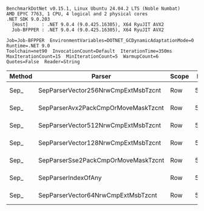 ```

BenchmarkDotNet v0.15.1, Linux Ubuntu 24.04.2 LTS (Noble Numbat)
AMD EPYC 7763, 1 CPU, 4 logical and 2 physical cores
.NET SDK 9.0.203
  [Host]     : .NET 9.0.4 (9.0.425.16305), X64 RyuJIT AVX2
  Job-BFPPER : .NET 9.0.4 (9.0.425.16305), X64 RyuJIT AVX2

Job=Job-BFPPER  EnvironmentVariables=DOTNET_GCDynamicAdaptationMode=0  Runtime=.NET 9.0  
Toolchain=net90  InvocationCount=Default  IterationTime=350ms  
MaxIterationCount=15  MinIterationCount=5  WarmupCount=6  
Quotes=False  Reader=String  

```
| Method | Parser                              | Scope | Rows  | Mean       | MB | MB/s   | ns/row | Allocated |
|------- |------------------------------------ |------ |------ |-----------:|---:|-------:|-------:|----------:|
| Sep_   | SepParserVector256NrwCmpExtMsbTzcnt | Row   | 50000 |   3.451 ms | 29 | 8428.7 |   69.0 |    1082 B |
| Sep_   | SepParserAvx2PackCmpOrMoveMaskTzcnt | Row   | 50000 |   3.538 ms | 29 | 8221.2 |   70.8 |    1051 B |
| Sep_   | SepParserVector512NrwCmpExtMsbTzcnt | Row   | 50000 |   3.821 ms | 29 | 7611.7 |   76.4 |    1275 B |
| Sep_   | SepParserVector128NrwCmpExtMsbTzcnt | Row   | 50000 |   3.943 ms | 29 | 7376.9 |   78.9 |     988 B |
| Sep_   | SepParserSse2PackCmpOrMoveMaskTzcnt | Row   | 50000 |   3.984 ms | 29 | 7300.1 |   79.7 |     972 B |
| Sep_   | SepParserIndexOfAny                 | Row   | 50000 |  13.558 ms | 29 | 2145.4 |  271.2 |    1007 B |
| Sep_   | SepParserVector64NrwCmpExtMsbTzcnt  | Row   | 50000 | 130.677 ms | 29 |  222.6 | 2613.5 |    1370 B |
